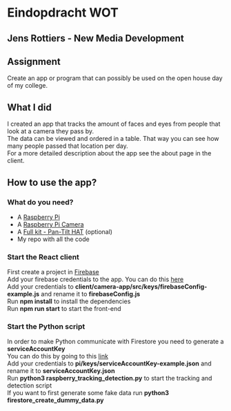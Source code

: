 # Eindopdracht WOT

## Jens Rottiers - New Media Development

## Assignment
Create an app or program that can possibly be used on the open house day of my college.

## What I did
I created an app that tracks the amount of faces and eyes from people that look at a camera they pass by.  
The data can be viewed and ordered in a table. That way you can see how many people passed that location per day.  
For a more detailed description about the app see the about page in the client.

## How to use the app?

### What do you need?
* A [Raspberry Pi](https://www.kiwi-electronics.nl/raspberry-pi-3-model-b-plus-basic-pack-red-white?search=raspberry%20pi&description=true) 
* A [Raspberry Pi Camera](https://www.kiwi-electronics.nl/raspberry-pi-camera-en-accessoires/raspberry-pi-camera-board-v2-8mp)
* A [Full kit - Pan-Tilt HAT](https://www.kiwi-electronics.nl/raspberry-pi-camera-en-accessoires/raspberry-pi-camera-board-v2-8mp) (optional)
* My repo with all the code

### Start the React client
First create a project in [Firebase](https://console.firebase.google.com/)  
Add your firebase credentials to the app. You can do this [here](https://console.firebase.google.com/project/opencv-camera-tracking/overview)  
Add your credentials to **client/camera-app/src/keys/firebaseConfig-example.js** and rename it to **firebaseConfig.js**  
Run **npm install** to install the dependencies  
Run **npm run start** to start the front-end

### Start the Python script
In order to make Python communicate with Firestore you need to generate a **serviceAccountKey**  
You can do this by going to this [link](https://console.firebase.google.com/project/_/settings/serviceaccounts/adminsdk)  
Add your credentials to **pi/keys/serviceAccountKey-example.json** and rename it to **serviceAccountKey.json**  
Run **python3 raspberry_tracking_detection.py** to start the tracking and detection script  
If you want to first generate some fake data run **python3 firestore_create_dummy_data.py**